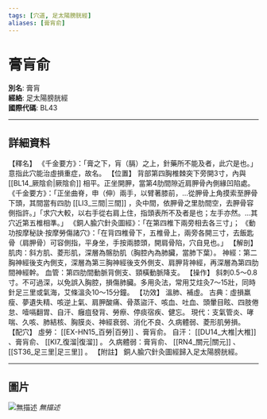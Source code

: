 ```yaml
---
tags: [穴道, 足太陽膀胱經]
aliases: [膏肓俞]
---
```


# 膏肓俞

**別名**: 膏肓  
**經絡**: 足太陽膀胱經  
**國際代碼**: BL43  

---

## 詳細資料
【釋名】
《千金要方》：「膏之下，肓（膈）之上，針藥所不能及者，此穴是也。」意指此穴能治虛損重症，故名。
【位置】
背部第四胸椎棘突下旁開3寸，內與 [[BL14_厥陰俞|厥陰俞]] 相平。正坐開胛，當第4肋間隙近肩胛骨內側緣凹陷處。
《千金要方》：「正坐曲脊，申（伸）兩手，以臂著膝前，…從胛骨上角摸索至胛骨下頭，其間當有四肋 [[LI3_三間|三間]] ，灸中間，依胛骨之里肋間空，去胛骨容側指許。」「求穴大較，以右手從右肩上住，指頭表所不及者是也；左手亦然。…其穴近第五椎相準。」
《銅人腧穴針灸圖經》：「在第四椎下兩旁相去各三寸」；
《動功按摩秘訣‧按摩勞傷諸穴》：「在背四椎骨下，五椎骨上，兩旁各開三寸，去飯匙骨（肩胛骨）可容側指，平身坐，手按兩膝頭，開肩骨陷，穴自見也。」
【解剖】
肌肉：斜方肌、菱形肌，深層為髂肋肌（胸腔內為肺臟，當肺下葉）。
神經：第二胸神經後支內側支，深層為第三胸神經後支外側支、肩胛背神經，再深層為第四肋間神經幹。
血管：第四肋間動脈背側支、頸橫動脈降支。
【操作】
斜刺0.5～0.8寸。不可過深，以免誤入胸腔，損傷肺臟。多用灸法，常用艾炷灸7～15壯，同時針足三里或氣海，艾條溫灸10～15分鐘。
【功效】
溫肺、補虛。
古典：虛損羸瘦、夢遺失精、咳逆上氣、肩胛酸痛、骨蒸盜汗、咳血、吐血、頭暈目眩、四肢倦怠、噎嗝翻胃、自汗、癰疽發背、勞瘵、停痰宿疾、健忘。
現代：支氣管炎、哮喘、久咳、肺結核、胸膜炎、神經衰弱、消化不良、久病體弱、菱形肌勞損。
【配穴】
虛勞： [[EX-HN15_百勞|百勞]] 、膏肓俞。
自汗： [[DU14_大椎|大椎]] 、膏肓俞、 [[KI7_復溜|復溜]] 。
久病體弱：膏肓俞、 [[RN4_關元|關元]] 、 [[ST36_足三里|足三里]] 。
【附註】
銅人腧穴針灸圖經歸入足太陽膀胱經。

---

## 圖片
![無描述](https://yibian.hopto.org/pic/shu16/253.gif)
_無描述_

